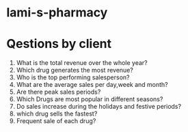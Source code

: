 # lami-s-pharmacy
# Qestions by client
1. What is the total revenue over the whole year?
2. Which drug generates the most revenue?
3. Who is the top performing salesperson?
4. What are the average sales per day,week and month?
5. Are there peak sales periods?
6. Which Drugs are most popular in different seasons?
7. Do sales increase during the holidays and festive periods?
8. which drug sells the fastest?
9. Frequent sale of each drug?
